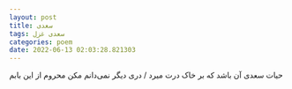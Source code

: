 ```yaml
---
layout: post
title: سعدی
tags: سعدی غزل
categories: poem
date: 2022-06-13 02:03:28.821303
---
```


حیات سعدی آن باشد که بر خاک درت میرد / دری دیگر نمی‌دانم مکن محروم از این بابم